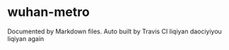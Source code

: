 # wuhan-metro
Documented by Markdown files.
Auto built by Travis CI
liqiyan daociyiyou
liqiyan again